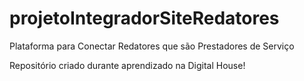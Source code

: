 # projetoIntegradorSiteRedatores

 Plataforma para Conectar Redatores que são Prestadores de Serviço

 Repositório criado durante aprendizado na Digital House!

